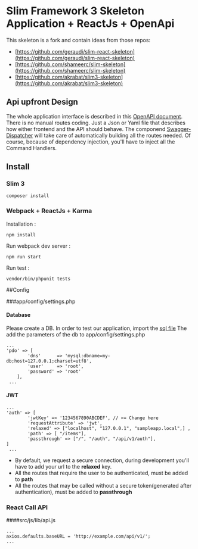 # Slim Framework 3 Skeleton Application + ReactJs + OpenApi

This skeleton is a fork and contain ideas from those repos:

* [https://github.com/geraudi/slim-react-skeleton](https://github.com/geraudi/slim-react-skeleton)
* [https://github.com/shameerc/slim-skeleton](https://github.com/shameerc/slim-skeleton)
* [https://github.com/akrabat/slim3-skeleton](https://github.com/akrabat/slim3-skeleton)


## Api upfront Design

The whole application interface is described in this [OpenAPI document](https://app.swaggerhub.com/apis/virgiliolino/slim-react-skeleton/1.0.0). There is no manual routes coding. Just a Json or Yaml file that describes how either frontend and the API should behave. The componend [Swagger-Dispatcher](https://packagist.org/packages/dispatcher/swagger-dispatcher) will take care of automatically building all the routes needed. Of course, because of dependency injection, you'll have to inject all the Command Handlers.

## Install

### Slim 3
```
composer install
```

### Webpack + ReactJs + Karma

Installation :

```
npm install
```

Run webpack dev server :

```
npm run start

```

Run test :

```
vendor/bin/phpunit tests
```

##Config

###app/config/settings.php

#### Database
Please create a DB. In order to test our application, import the [sql file](https://github.com/incubactor/slim-react-skeleton/blob/master/db.sql)
The add the parameters of the db to app/config/settings.php
```
...
'pdo' => [
        'dns'      => 'mysql:dbname=my-db;host=127.0.0.1;charset=utf8',
        'user'     => 'root',
        'password' => 'root'
    ],
 ...
```

#### JWT

```
...
'auth' => [
        'jwtKey' => '1234567890ABCDEF', // <= Change here
        'requestAttribute' => 'jwt',
        'relaxed' => ["localhost", "127.0.0.1", "sampleapp.local",] ,
        'path' => [ "/items"],
        'passthrough' => ["/", "/auth", "/api/v1/auth"],
]
 ...

```

* By default, we request a secure connection, during development you'll have to add your
url to the **relaxed** key.
* All the routes that require the user to be authenticated, must be added to **path**
* All the routes that may be called without a secure token(generated after authentication), must be added to **passthrough**

### React Call API

####src/js/lib/api.js

```
...
axios.defaults.baseURL = 'http://example.com/api/v1/';
...
```


    

